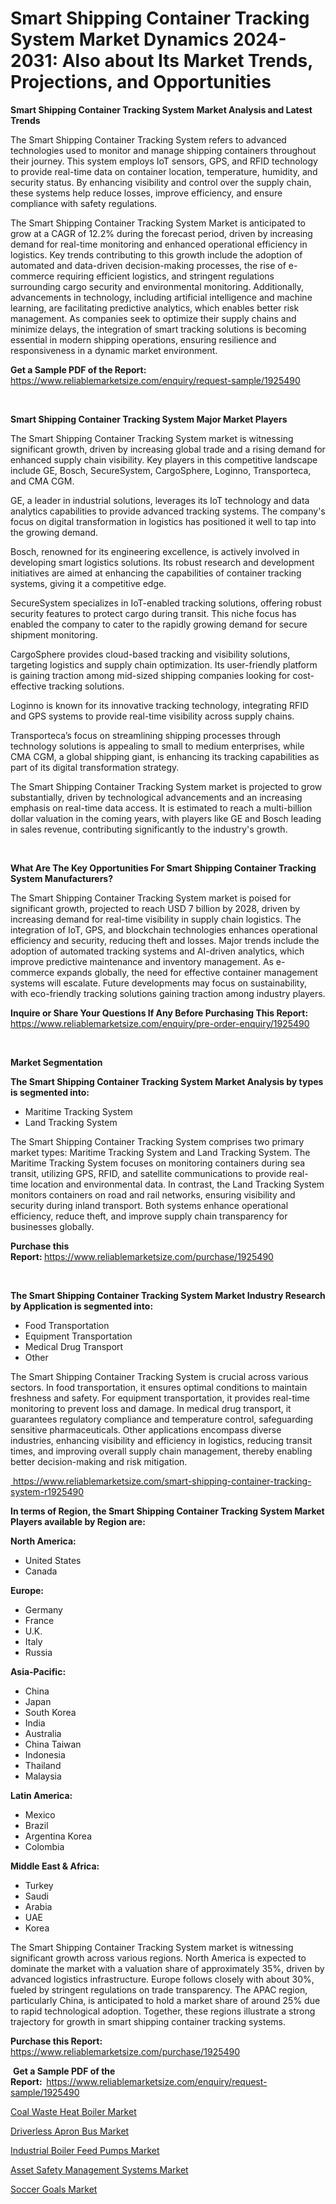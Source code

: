 <p><h1>Smart Shipping Container Tracking System Market Dynamics 2024-2031: Also about Its Market Trends, Projections, and Opportunities</h1></p><p><strong>Smart Shipping Container Tracking System Market Analysis and Latest Trends</strong></p>
<p><p>The Smart Shipping Container Tracking System refers to advanced technologies used to monitor and manage shipping containers throughout their journey. This system employs IoT sensors, GPS, and RFID technology to provide real-time data on container location, temperature, humidity, and security status. By enhancing visibility and control over the supply chain, these systems help reduce losses, improve efficiency, and ensure compliance with safety regulations.</p><p>The Smart Shipping Container Tracking System Market is anticipated to grow at a CAGR of 12.2% during the forecast period, driven by increasing demand for real-time monitoring and enhanced operational efficiency in logistics. Key trends contributing to this growth include the adoption of automated and data-driven decision-making processes, the rise of e-commerce requiring efficient logistics, and stringent regulations surrounding cargo security and environmental monitoring. Additionally, advancements in technology, including artificial intelligence and machine learning, are facilitating predictive analytics, which enables better risk management. As companies seek to optimize their supply chains and minimize delays, the integration of smart tracking solutions is becoming essential in modern shipping operations, ensuring resilience and responsiveness in a dynamic market environment.</p></p>
<p><strong>Get a Sample PDF of the Report:&nbsp;</strong> <a href="https://www.reliablemarketsize.com/enquiry/request-sample/1925490?utm_campaign=1261&utm_medium=2&utm_source=Github&utm_content=ia&utm_term=24102024&utm_id=smart-shipping-container-tracking-system">https://www.reliablemarketsize.com/enquiry/request-sample/1925490</a></p>
<p>&nbsp;</p>
<p><strong>Smart Shipping Container Tracking System Major Market Players</strong></p>
<p><p>The Smart Shipping Container Tracking System market is witnessing significant growth, driven by increasing global trade and a rising demand for enhanced supply chain visibility. Key players in this competitive landscape include GE, Bosch, SecureSystem, CargoSphere, Loginno, Transporteca, and CMA CGM.</p><p>GE, a leader in industrial solutions, leverages its IoT technology and data analytics capabilities to provide advanced tracking systems. The company's focus on digital transformation in logistics has positioned it well to tap into the growing demand.</p><p>Bosch, renowned for its engineering excellence, is actively involved in developing smart logistics solutions. Its robust research and development initiatives are aimed at enhancing the capabilities of container tracking systems, giving it a competitive edge. </p><p>SecureSystem specializes in IoT-enabled tracking solutions, offering robust security features to protect cargo during transit. This niche focus has enabled the company to cater to the rapidly growing demand for secure shipment monitoring.</p><p>CargoSphere provides cloud-based tracking and visibility solutions, targeting logistics and supply chain optimization. Its user-friendly platform is gaining traction among mid-sized shipping companies looking for cost-effective tracking solutions.</p><p>Loginno is known for its innovative tracking technology, integrating RFID and GPS systems to provide real-time visibility across supply chains. </p><p>Transporteca’s focus on streamlining shipping processes through technology solutions is appealing to small to medium enterprises, while CMA CGM, a global shipping giant, is enhancing its tracking capabilities as part of its digital transformation strategy.</p><p>The Smart Shipping Container Tracking System market is projected to grow substantially, driven by technological advancements and an increasing emphasis on real-time data access. It is estimated to reach a multi-billion dollar valuation in the coming years, with players like GE and Bosch leading in sales revenue, contributing significantly to the industry's growth.</p></p>
<p>&nbsp;</p>
<p><strong>What Are The Key Opportunities For Smart Shipping Container Tracking System Manufacturers?</strong></p>
<p><p>The Smart Shipping Container Tracking System market is poised for significant growth, projected to reach USD 7 billion by 2028, driven by increasing demand for real-time visibility in supply chain logistics. The integration of IoT, GPS, and blockchain technologies enhances operational efficiency and security, reducing theft and losses. Major trends include the adoption of automated tracking systems and AI-driven analytics, which improve predictive maintenance and inventory management. As e-commerce expands globally, the need for effective container management systems will escalate. Future developments may focus on sustainability, with eco-friendly tracking solutions gaining traction among industry players.</p></p>
<p><strong>Inquire or Share Your Questions If Any Before Purchasing This Report:</strong> <a href="https://www.reliablemarketsize.com/enquiry/pre-order-enquiry/1925490?utm_campaign=1261&utm_medium=2&utm_source=Github&utm_content=ia&utm_term=24102024&utm_id=smart-shipping-container-tracking-system">https://www.reliablemarketsize.com/enquiry/pre-order-enquiry/1925490</a></p>
<p>&nbsp;</p>
<p><strong>Market Segmentation</strong></p>
<p><strong>The Smart Shipping Container Tracking System Market Analysis by types is segmented into:</strong></p>
<p><ul><li>Maritime Tracking System</li><li>Land Tracking System</li></ul></p>
<p><p>The Smart Shipping Container Tracking System comprises two primary market types: Maritime Tracking System and Land Tracking System. The Maritime Tracking System focuses on monitoring containers during sea transit, utilizing GPS, RFID, and satellite communications to provide real-time location and environmental data. In contrast, the Land Tracking System monitors containers on road and rail networks, ensuring visibility and security during inland transport. Both systems enhance operational efficiency, reduce theft, and improve supply chain transparency for businesses globally.</p></p>
<p><strong>Purchase this Report:&nbsp;</strong><a href="https://www.reliablemarketsize.com/purchase/1925490?utm_campaign=1261&utm_medium=2&utm_source=Github&utm_content=ia&utm_term=24102024&utm_id=smart-shipping-container-tracking-system">https://www.reliablemarketsize.com/purchase/1925490</a></p>
<p>&nbsp;</p>
<p><strong>The Smart Shipping Container Tracking System Market Industry Research by Application is segmented into:</strong></p>
<p><ul><li>Food Transportation</li><li>Equipment Transportation</li><li>Medical Drug Transport</li><li>Other</li></ul></p>
<p><p>The Smart Shipping Container Tracking System is crucial across various sectors. In food transportation, it ensures optimal conditions to maintain freshness and safety. For equipment transportation, it provides real-time monitoring to prevent loss and damage. In medical drug transport, it guarantees regulatory compliance and temperature control, safeguarding sensitive pharmaceuticals. Other applications encompass diverse industries, enhancing visibility and efficiency in logistics, reducing transit times, and improving overall supply chain management, thereby enabling better decision-making and risk mitigation.</p></p>
<p><a href="https://www.reliablemarketsize.com/smart-shipping-container-tracking-system-r1925490?utm_campaign=1261&utm_medium=2&utm_source=Github&utm_content=ia&utm_term=24102024&utm_id=smart-shipping-container-tracking-system">&nbsp;https://www.reliablemarketsize.com/smart-shipping-container-tracking-system-r1925490</a></p>
<p><strong>In terms of Region, the Smart Shipping Container Tracking System Market Players available by Region are:</strong></p>
<p>
    <p> <strong> North America: </strong>
        <ul>
            <li>United States</li>
            <li>Canada</li>
        </ul>
        </p> 
    <p> <strong> Europe: </strong>
        <ul>
            <li>Germany</li>
            <li>France</li>
            <li>U.K.</li>
            <li>Italy</li>
            <li>Russia</li>
        </ul>
        </p> 
    <p> <strong> Asia-Pacific: </strong>
        <ul>
            <li>China</li>
            <li>Japan</li>
            <li>South Korea</li>
            <li>India</li>
            <li>Australia</li>
            <li>China Taiwan</li>
            <li>Indonesia</li>
            <li>Thailand</li>
            <li>Malaysia</li>
        </ul>
        </p> 
    <p> <strong> Latin America: </strong>
        <ul>
            <li>Mexico</li>
            <li>Brazil</li>
            <li>Argentina Korea</li>
            <li>Colombia</li>
        </ul>
        </p> 
    <p> <strong> Middle East & Africa: </strong>
        <ul>
            <li>Turkey</li>
            <li>Saudi</li>
            <li>Arabia</li>
            <li>UAE</li>
            <li>Korea</li>
        </ul>
    </p>
    </p>
<p><p>The Smart Shipping Container Tracking System market is witnessing significant growth across various regions. North America is expected to dominate the market with a valuation share of approximately 35%, driven by advanced logistics infrastructure. Europe follows closely with about 30%, fueled by stringent regulations on trade transparency. The APAC region, particularly China, is anticipated to hold a market share of around 25% due to rapid technological adoption. Together, these regions illustrate a strong trajectory for growth in smart shipping container tracking systems.</p></p>
<p><strong>Purchase this Report: </strong><a href="https://www.reliablemarketsize.com/purchase/1925490?utm_campaign=1261&utm_medium=2&utm_source=Github&utm_content=ia&utm_term=24102024&utm_id=smart-shipping-container-tracking-system">https://www.reliablemarketsize.com/purchase/1925490</a></p>
<p>&nbsp;<strong>Get a Sample PDF of the Report:&nbsp;&nbsp;</strong><a href="https://www.reliablemarketsize.com/enquiry/request-sample/1925490?utm_campaign=1261&utm_medium=2&utm_source=Github&utm_content=ia&utm_term=24102024&utm_id=smart-shipping-container-tracking-system">https://www.reliablemarketsize.com/enquiry/request-sample/1925490</a></p>
<p><strong></strong></p>
<p><p><a href="https://github.com/nenitafam9o0/Market-Research-Report-List-1/blob/main/coal-waste-heat-boiler-market.md?utm_campaign=1261&utm_medium=2&utm_source=Github&utm_content=ia&utm_term=24102024&utm_id=smart-shipping-container-tracking-system">Coal Waste Heat Boiler Market</a></p><p><a href="https://www.linkedin.com/pulse/driverless-apron-bus-market-evolution-key-trends-regional-lgsfc?utm_campaign=1261&utm_medium=2&utm_source=Github&utm_content=ia&utm_term=24102024&utm_id=smart-shipping-container-tracking-system">Driverless Apron Bus Market</a></p><p><a href="https://issuu.com/reportprime-2/docs/industrial-boiler-feed-pumps-market_2b54faf683efa6?utm_campaign=1261&utm_medium=2&utm_source=Github&utm_content=ia&utm_term=24102024&utm_id=smart-shipping-container-tracking-system">Industrial Boiler Feed Pumps Market</a></p><p><a href="https://www.linkedin.com/pulse/asset-safety-management-systems-market-investigation-industry-yczdc?utm_campaign=1261&utm_medium=2&utm_source=Github&utm_content=ia&utm_term=24102024&utm_id=smart-shipping-container-tracking-system">Asset Safety Management Systems Market</a></p><p><a href="https://issuu.com/reportprime-2/docs/soccer-goals-market-size-2030.pptx_fc40289e54c98b?utm_campaign=1261&utm_medium=2&utm_source=Github&utm_content=ia&utm_term=24102024&utm_id=smart-shipping-container-tracking-system">Soccer Goals Market</a></p></p>